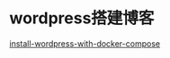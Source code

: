 # wordpress搭建博客

[install-wordpress-with-docker-compose](https://www.digitalocean.com/community/tutorials/how-to-install-wordpress-with-docker-compose)


